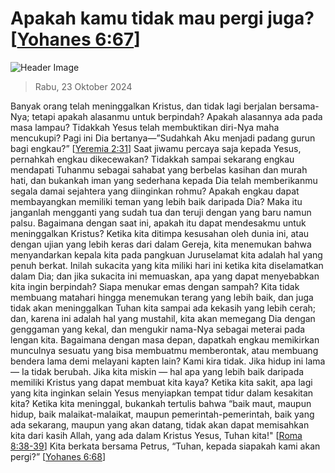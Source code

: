 
# Apakah kamu tidak mau pergi juga? [[Yohanes 6:67](http://alkitab.sabda.org/?Yohanes%206:67)]

![Header Image](https://alkitab.app/slice/sunrise.jpg)

> Rabu, 23 Oktober 2024

Banyak orang telah meninggalkan Kristus, dan tidak lagi berjalan bersama-Nya; tetapi apakah alasanmu untuk berpindah? Apakah alasannya ada pada masa lampau? Tidakkah Yesus telah membuktikan diri-Nya maha mencukupi? Pagi ini Dia bertanya—”Sudahkah Aku menjadi padang gurun bagi engkau?” [[Yeremia 2:31](http://alkitab.sabda.org/?Yeremia%202:31)] Saat jiwamu percaya saja kepada Yesus, pernahkah engkau dikecewakan? Tidakkah sampai sekarang engkau mendapati Tuhanmu sebagai sahabat yang berbelas kasihan dan murah hati, dan bukankah iman yang sederhana kepada Dia telah memberikanmu segala damai sejahtera yang diinginkan rohmu? Apakah engkau dapat membayangkan memiliki teman yang lebih baik daripada Dia? Maka itu janganlah mengganti yang sudah tua dan teruji dengan yang baru namun palsu. Bagaimana dengan saat ini, apakah itu dapat mendesakmu untuk meninggalkan Kristus? Ketika kita ditimpa kesusahan oleh dunia ini, atau dengan ujian yang lebih keras dari dalam Gereja, kita menemukan bahwa menyandarkan kepala kita pada pangkuan Juruselamat kita adalah hal yang penuh berkat. Inilah sukacita yang kita miliki hari ini ketika kita diselamatkan dalam Dia; dan jika sukacita ini memuaskan, apa yang dapat menyebabkan kita ingin berpindah? Siapa menukar emas dengan sampah? Kita tidak membuang matahari hingga menemukan terang yang lebih baik, dan juga tidak akan meninggalkan Tuhan kita sampai ada kekasih yang lebih cerah; dan, karena ini adalah hal yang mustahil, kita akan memegang Dia dengan genggaman yang kekal, dan mengukir nama-Nya sebagai meterai pada lengan kita. Bagaimana dengan masa depan, dapatkah engkau memikirkan munculnya sesuatu yang bisa membuatmu memberontak, atau membuang bendera lama demi melayani kapten lain? Kami kira tidak. Jika hidup ini lama — Ia tidak berubah. Jika kita miskin — hal apa yang lebih baik daripada memiliki Kristus yang dapat membuat kita kaya? Ketika kita sakit, apa lagi yang kita inginkan selain Yesus menyiapkan tempat tidur dalam kesakitan kita? Ketika kita meninggal, bukankah tertulis bahwa “baik maut, maupun hidup, baik malaikat-malaikat, maupun pemerintah-pemerintah, baik yang ada sekarang, maupun yang akan datang, tidak akan dapat memisahkan kita dari kasih Allah, yang ada dalam Kristus Yesus, Tuhan kita!" [[Roma 8:38-39](http://alkitab.sabda.org/?Roma%208:38-39)] Kita berkata bersama Petrus, “Tuhan, kepada siapakah kami akan pergi?” [[Yohanes 6:68](http://alkitab.sabda.org/?Yohanes%206:68)]
    